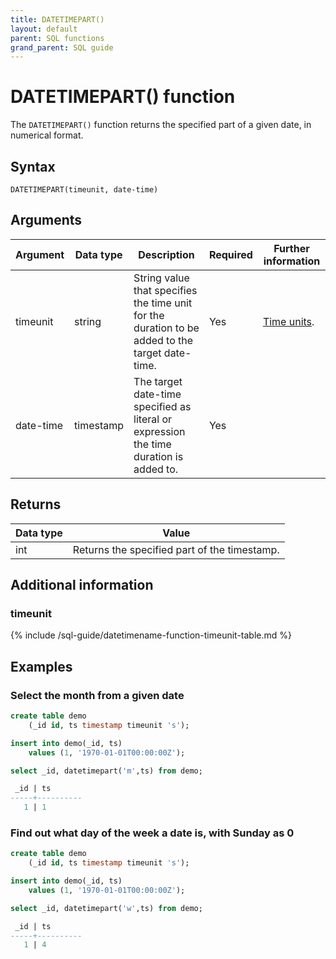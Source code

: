 ```yaml
---
title: DATETIMEPART()
layout: default
parent: SQL functions
grand_parent: SQL guide
---
```


# DATETIMEPART() function

The `DATETIMEPART()` function returns the specified part of a given date, in numerical format.

## Syntax

```
DATETIMEPART(timeunit, date-time)
```

## Arguments

| Argument | Data type | Description | Required | Further information |
|---|---|---|---|---|
| timeunit | string | String value that specifies the time unit for the duration to be added to the target date-time. | Yes | [Time units](#timeunit).|
| date-time | timestamp | The target date-time specified as literal or expression the time duration is added to. | Yes | |


## Returns

| Data type | Value |
|---|---|
| int | Returns the specified part of the timestamp. |

## Additional information

### timeunit

{% include /sql-guide/datetimename-function-timeunit-table.md %}

## Examples

### Select the month from a given date

```sql
create table demo
    (_id id, ts timestamp timeunit 's');

insert into demo(_id, ts)
    values (1, '1970-01-01T00:00:00Z');

select _id, datetimepart('m',ts) from demo;

 _id | ts                           
-----+----------
   1 | 1
```

### Find out what day of the week a date is, with Sunday as 0

```sql
create table demo
    (_id id, ts timestamp timeunit 's');

insert into demo(_id, ts)
    values (1, '1970-01-01T00:00:00Z');

select _id, datetimepart('w',ts) from demo;

 _id | ts                           
-----+----------
   1 | 4
```


